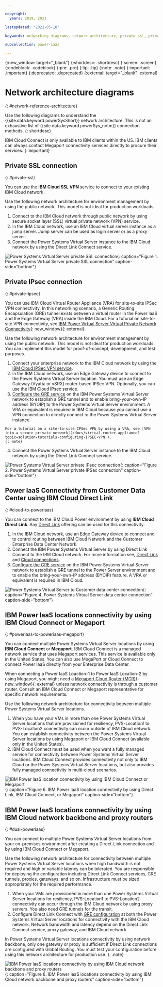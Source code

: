 ```yaml
---

copyright:
  years: 2019, 2021

lastupdated: "2021-05-10"

keywords: networking diagrams, network architecture, private ssl, private ipsec, direct link, colocation, data center, cloud connect, megaport

subcollection: power-iaas

---
```


{:new_window: target="_blank"}
{:shortdesc: .shortdesc}
{:screen: .screen}
{:codeblock: .codeblock}
{:pre: .pre}
{:tip: .tip}
{:note: .note}
{:important: .important}
{:deprecated: .deprecated}
{:external: target="_blank" .external}

# Network architecture diagrams
{: #network-reference-architecture}

Use the following diagrams to understand the {{site.data.keyword.powerSysShort}} network architecture. This is not an exhaustive list of {{site.data.keyword.powerSys_notm}} connection methods.
{: shortdesc}

IBM Cloud Connect is only available to IBM clients within the US. IBM clients can always contact Megaport connectivity services directly to procure their services.
{: important}

## Private SSL connection
{: #private-ssl}

You can use the **IBM Cloud SSL VPN** service to connect to your existing IBM Cloud network.

Use the following network architecture for environment management by using the public network. This model is not ideal for production workloads.

  1. Connect to the IBM Cloud network through public network by using secure socket layer (SSL) virtual private network (VPN) service.
  2. In the IBM Cloud network, use an IBM Cloud virtual server instance as a jump server. Jump server can be used as login server or as a proxy server.
  3. Connect the Power Systems Virtual Server instance to the IBM Cloud network by using the Direct Link Connect service.

  ![Power Systems Virtual Server private SSL connection](./images/Private-Connection-SSL-Jumphost-DirectLink-Connect.png "Power Systems Virtual Server private SSL connection"){: caption="Figure 1. Power Systems Virtual Server private SSL connection" caption-side="bottom"}

## Private IPsec connection
{: #private-ipsec}

You can use IBM Cloud Virtual Router Appliance (VRA) for site-to-site IPSec VPN connectivity. In this networking scenario, a Generic Routing Encapsulation (GRE) tunnel exists between a virtual router in the Power IaaS and the Edge Gateway (VRA) inside the IBM Cloud. For a tutorial on site-to-site VPN connectivity, see [IBM Power Virtual Server Virtual Private Network Connectivity](https://cloud.ibm.com/media/docs/downloads/power-iaas-tutorials/PowerVS_VPN_Tutorial_v1.pdf){: new_window}{: external}.

Use the following network architecture for environment management by using the public network. This model is not ideal for production workloads. You can implement this model for proof-of-concept, development, and test purposes.

  1. Connect your enterprise network to the IBM Cloud network by using the [IBM Cloud IPSec VPN service](/docs/iaas-vpn?topic=iaas-vpn-setup-ipsec-vpn).
  2. In the IBM Cloud network, use an Edge Gateway device to connect to the Power Systems Virtual Server location. You must use an Edge Gateway (Vyatta or vSRX) router-based IPSec VPN. Optionally, you can use the IBM Cloud IPsec service.
  3. [Configure the GRE service](/docs/power-iaas?topic=power-iaas-configuring-power#gre-tunneling) on the IBM Power Systems Virtual Server network to establish a GRE tunnel and to enable bring-your-own-IP address (BYOIP) to the Power Systems Virtual Server environment. A VRA or equivalent is required in IBM Cloud because you cannot use a VPN connection to directly connect to the Power Systems Virtual Server instance.

    For a tutorial on a site-to-site IPSec VPN by using a VRA, see [VPN into a secure private network](/docs/virtual-router-appliance?topic=solution-tutorials-configuring-IPSEC-VPN ).
    {: note}

  4. Connect the Power Systems Virtual Server instance to the IBM Cloud network by using the Direct Link Connect service.

  ![Power Systems Virtual Server private IPsec connection](./images/Private-IPSec-VPN+DL+EdgeGW.png "Power Systems Virtual Server private IPsec connection"){: caption="Figure 2. Power Systems Virtual Server private IPSec connection" caption-side="bottom"}

## Power IaaS Connectivity from Customer Data Center using IBM Cloud Direct Link
{: #cloud-to-poweriaas}

You can connect to the IBM Cloud Power environment by using **IBM Cloud Direct Link**. Any [Direct Link](/docs/dl?topic=dl-dl-about#overview-of-direct-link-offerings) offering can be used for this connectivity.

  1. In the IBM Cloud network, use an Edge Gateway device to connect and to control routing between IBM Cloud Network and the Customer Enterprise Data Center Network.
  2. Connect the IBM Power Systems Virtual Server by using Direct Link Connect to the IBM Cloud network. For more information see, [Direct Link](/docs/dl?topic=dl-dl-about#overview-of-direct-link-offerings) and [Cloud connections](/docs/power-iaas?topic=power-iaas-managing-cloud-connections).
  3. [Configure the GRE service](/docs/power-iaas?topic=power-iaas-configuring-power#gre-tunneling) on the IBM Power Systems Virtual Server network to establish a GRE tunnel to the Power Server environment and to enable the bring-your-own-IP address (BYOIP) feature. A VRA or equivalent is required in IBM Cloud.

  ![Power Systems Virtual Server to Customer data center connection](./images/Connectivity-Customer-Data-Center-using-IBM-Cloud-DL.png "Power Systems Virtual Server data center connection"){: caption="Figure 4. Power Systems Virtual Server data center connection" caption-side="bottom"}

<!--## IBM Power IaaS locations connectivity by using IBM Cloud Connect or Megaport
{: #onprem-to-poweriaas}

You can connect your IBM Power on-premises environment to a Power IaaS by using **IBM Cloud Connect or Megaport** as shown in the following diagram.

  ![IBM Power on-premises environment to Power IaaS connection by using IBM Cloud Connect or Megaport](./images/network-onprem-colo.png "IBM Power on-premises environment to Power IaaS connection by using IBM Cloud Connect or Megaport"){: caption="Figure 5. IBM Power on-premises environment to Power IaaS connection by using IBM Cloud Connect or Megaport" caption-side="bottom"}-->

## IBM Power IaaS locations connectivity by using IBM Cloud Connect or Megaport
{: #poweriaas-to-poweriaas-megaport}

You can connect multiple Power Systems Virtual Server locations by using **IBM Cloud Connect** or **Megaport**. IBM Cloud Connect is a managed network service that uses Megaport services. This service is available only in the United States. You can also use MegaPort or Cloud Connect to connect Power IaaS directly from your Enterprise Data Center.

When connecting a Power IaaS Loaction-1 to Power IaaS Location-2 by using Megaport, you might need a [Megaport Cloud Router (MCR)](https://knowledgebase.megaport.com/megaport-cloud-router/what-is-mcr/){: new_window}{: external} unless network connectivity is through a customer router. <!--If you want to route to more than one location from your colo, you must use an MCR (unless your router can perform this function). In some cases, an MCR is not required. For example, you only need one Megaport port open to perform a data replication between *DAL13* and *WDC04*--> Consult an IBM Cloud Connect or Megaport representative for specific network requirements.

Use the following network architecture for connectivity between multiple Power Systems Virtual Server locations.

  1. When you have your VMs in more than one Power Systems Virtual Server locations that are provisioned for resiliency, PVS-Location1 to PVS-Location2 connectivity can occur outside of IBM Cloud network. You can establish connectivity between the Power Systems Virtual Server locations by using Megaport or IBM Cloud Connect (available only in the United States).
  2. IBM Cloud Connect must be used when you want a fully managed service for connectivity between Power Systems Virtual Server locations. IBM Cloud Connect provides connectivity not only to IBM Cloud or the Power Systems Virtual Server locations, but also provides fully managed connectivity in multi-cloud scenarios. <!--Although you are responsible for the final connectivity, IBM Network Services can also provide this as a service with Cloud Connect.-->

  ![IBM Power IaaS location connectivity by using IBM Cloud Connect or Megaport](./images/Locations-connectivity-byusing-cloud-connect-or-megaport.png "IBM Power IaaS location connectivity by using IBM Cloud Connect or Megaport"){: caption="Figure 6. IBM Power IaaS location connectivity by using Direct Link, IBM Cloud Connect, or Megaport" caption-side="bottom"}

<!-- ## IBM Power colo to colo connection using GRE tunneling
{: #colo-to-colo-gre}

You can connect a colo to a colo by using **Direct Link** and GRE tunnels.

  ![Power Systems Virtual Server colo to colo connection](./images/network-colo-to-colo-gre.png "Power Systems Virtual Server Colo to Colo connection"){: caption="Figure 7. Power Systems Virtual Server Colo to Colo (GRE Tunneling)" caption-side="bottom"} -->

## IBM Power IaaS locations connectivity by using IBM Cloud network backbone and proxy routers
{: #dual-poweriaas}

You can connect to multiple Power Systems Virtual Server locations from your on-premises environment after creating a Direct-Link connection and by using IBM Cloud Connect or Megaport.

Use the following network architecture for connectivity between multiple Power Systems Virtual Server locations when high bandwidth is not required and high or variable latency can be tolerated. You are responsible for deploying the configuration including Direct Link Connect services, GRE tunnels, proxies, gateways, and so on. Infrastructure must be sized appropriately for the required performance.

  1. When your VMs are provisioned in more than one Power Systems Virtual Server locations for resiliency, PVS-Location1 to PVS-Location2 connectivity can occur through the IBM Cloud network by using proxy servers. You also need GRE tunnels for the transit.
  2. Configure Direct Link Connect with [GRE configuration](/docs/power-iaas?topic=power-iaas-configuring-power#gre-tunneling) at both the Power Systems Virtual Server locations for connectivity with the IBM Cloud network. Network bandwidth and latency depend on the Direct Link Connect service, proxy gateway, and IBM Cloud network.

In Power Systems Virtual Server locations connectivity by using network backbone, only one gateway or proxy is sufficient if Direct Link connections are configured with Global Routing. You must test your configuration before using this network architecture for production use.
{: .note}

  ![IBM Power IaaS locations connectivity by using IBM Cloud network backbone and proxy routers](./images/PowerVS-IaaS-Locations-connectivity-via-IBMCloud-Classic.png "IBM Power IaaS locations connectivity by using IBM Cloud network backbone and proxy routers"){: caption="Figure 8. IBM Power IaaS locations connectivity by using IBM Cloud network backbone and proxy routers" caption-side="bottom"}

  
